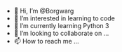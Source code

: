 - 👋 Hi, I’m @Borgwarg
- 👀 I’m interested in learning to code
- 🌱 I’m currently learning Python 3
- 💞️ I’m looking to collaborate on ...
- 📫 How to reach me ...

<!---
Borgwarg/Borgwarg is a ✨ special ✨ repository because its `README.md` (this file) appears on your GitHub profile.
You can click the Preview link to take a look at your changes.
--->

